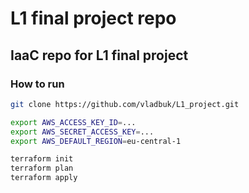 # L1 final project repo

## IaaC repo for L1 final project

### How to run

```bash
git clone https://github.com/vladbuk/L1_project.git

export AWS_ACCESS_KEY_ID=...
export AWS_SECRET_ACCESS_KEY=...
export AWS_DEFAULT_REGION=eu-central-1

terraform init
terraform plan
terraform apply
```